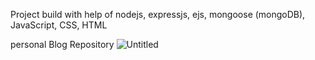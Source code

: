 Project build with help of 
nodejs,
expressjs,
ejs,
mongoose (mongoDB),
JavaScript,
CSS,
HTML


personal Blog Repository
![Untitled](https://user-images.githubusercontent.com/65080982/86285778-d81da780-bc02-11ea-81e9-e3ba95050c7a.png)
